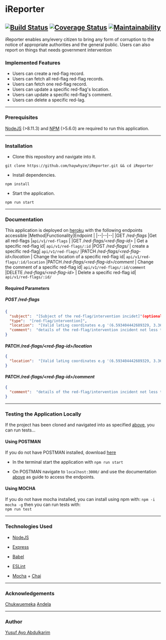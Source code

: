 # iReporter

[![Build Status](https://travis-ci.com/haywhyze/iReporter.svg?branch=develop)](https://travis-ci.com/haywhyze/iReporter) [![Coverage Status](https://coveralls.io/repos/github/haywhyze/iReporter/badge.svg?branch=develop)](https://coveralls.io/github/haywhyze/iReporter?branch=develop) [![Maintainability](https://api.codeclimate.com/v1/badges/64ea93f642a18de72626/maintainability)](https://codeclimate.com/github/haywhyze/iReporter/maintainability)
---
iReporter enables any/every citizen to bring any form of corruption to the notice of appropriate authorities and the general public. Users can also report on things that needs government intervention

### Implemented Features

- Users can create a red-flag record.
- Users can fetch all red-flag red-flag records.
- Users can fetch one red-flag record.
- Users can update a specific red-flag's location.
- Users can update a specific red-flag's comment.
- Users can delete a specific red-lag.

---

### Prerequisites

[NodeJS](https://nodejs.org/) (>8.11.3) and [NPM](https://www.npmjs.com/) (>5.6.0) are required to run this application.

---

### Installation

- Clone this repository and navigate into it.

`git clone https://github.com/haywhyze/iReporter.git && cd iReporter`

- Install dependencies.

`npm install`

- Start the application. 

`npm run start`

---

### Documentation

This application is deployed on [heroku](https://ireporter-andela.herokuapp.com/) with the following endpoints accessible 
|Method|Functionality|Endpoint |
|--|--|--|
|GET */red-flags*  |Get all red-flags  |`api/v1/red-flags`  |
|GET */red-flags/\<red-flag-id\>* | Get a specific red-flag id| `api/v1/red-flags/:id`
|POST */red-flags/* | create a specific red-flag| `api/v1/red-flags/`
|PATCH */red-flags/\<red-flag-id\>/location* | Change the location of a specific red-flag id| `api/v1/red-flags/:id/location`
|PATCH */red-flags/\<red-flag-id\>/comment* | Change the comment of a specific red-flag id| `api/v1/red-flags/:id/comment`
|DELETE */red-flags/\<red-flag-id\>* | Delete a specific red-flag id| `api/v1/red-flags/:id/`

#### Required Parameters

##### POST */red-flags*

```JSON
{
  "subject":  "[Subject of the red-flag/intervention incidet]"(optional),
  "type":  "[red-flag/intervention]",
  "location":  "[Valid latLng coordinates e.g '(6.593404442689329, 3.364960622142803)' with or without the brackets]",
  "comment":  "details of the red-flag/intervention incident not less than 50 characters nor more than 420 characters"
}
```

#### PATCH */red-flags/\<red-flag-id\>/location*

```JSON
{
  "location":  "[Valid latLng coordinates e.g '(6.593404442689329, 3.364960622142803)' with or without the brackets]"
}
```

#### PATCH */red-flags/\<red-flag-id\>/comment*

```JSON
{
  "comment":  "details of the red-flag/intervention incident not less than 50 characters nor more than 420 characters"
}
```

---

### Testing the Application Locally

If the project has been cloned and navigated into as specified [above](#installation), you can run tests...

#### Using POSTMAN 

If you do not have POSTMAN installed, download [here](https://www.getpostman.com/)

- In the terminal start the application with  `npm run start`

- On POSTMAN navigate to `localhost:3000/` and use the documentation [above](#documentation) as guide to access the endpoints.

#### Using MOCHA

If you do not have mocha installed, you can install using npm with:
`npm -i mocha -g`
then you can run tests with:  
`npm run test`

---

### Technologies Used

- [NodeJS](https://nodejs.org/)

- [Express](https://expressjs.com/)

- [Babel](https://babeljs.io/)

- [ESLint](https://eslint.org/)

- [Mocha](https://mochajs.org/) + [Chai](https://www.chaijs.com/)

---

### Acknowledgements

[Chukwuemeka](https://twitter.com/3m3kalionel)
[Andela](https://andela.com/)

---

### Author

[Yusuf Ayo Abdulkarim](https://twitter.com/haywhyze)